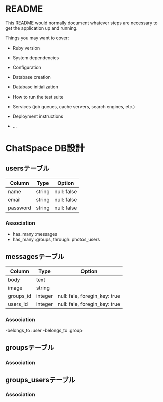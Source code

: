 # README

This README would normally document whatever steps are necessary to get the
application up and running.

Things you may want to cover:

* Ruby version

* System dependencies

* Configuration

* Database creation

* Database initialization

* How to run the test suite

* Services (job queues, cache servers, search engines, etc.)

* Deployment instructions

* ...

# ChatSpace DB設計
## usersテーブル
|Column|Type|Option|
|------|----|------|
|name|string|null: false|
|email|string|null: false|
|password|string|null: false|
### Association
- has_many :messages
- has_many :groups, through: photos_users

## messagesテーブル
|Column|Type|Option|
|------|----|------|
|body|text||
|image|string||
|groups_id|integer|null: fale, foregin_key: true|
|users_id|integer|null: fale, foregin_key: true|
### Association
-belongs_to :user
-belongs_to :group

## groupsテーブル
### Association

## groups_usersテーブル
### Association
